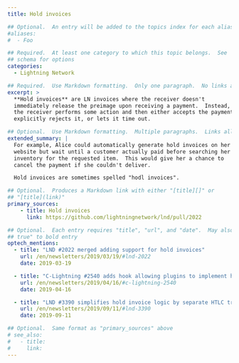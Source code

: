 ```yaml
---
title: Hold invoices

## Optional.  An entry will be added to the topics index for each alias
#aliases:
#  - Foo

## Required.  At least one category to which this topic belongs.  See
## schema for options
categories:
  - Lightning Network

## Required.  Use Markdown formatting.  Only one paragraph.  No links allowed.
excerpt: >
  **Hold invoices** are LN invoices where the receiver doesn't
  immediately release the preimage upon receiving a payment.  Instead,
  the receiver performs some action and then either accepts the payment,
  explicitly rejects it, or lets it time out.

## Optional.  Use Markdown formatting.  Multiple paragraphs.  Links allowed.
extended_summary: |
  For example, Alice could automatically generate hold invoices on her
  website but wait until a customer actually paid before searching her
  inventory for the requested item.  This would give her a chance to
  cancel the payment if she couldn't deliver.

  Hold invoices are sometimes spelled "hodl invoices".

## Optional.  Produces a Markdown link with either "[title][]" or
## "[title](link)"
primary_sources:
    - title: Hold invoices
      link: https://github.com/lightningnetwork/lnd/pull/2022

## Optional.  Each entry requires "title", "url", and "date".  May also use "feature:
## true" to bold entry
optech_mentions:
  - title: "LND #2022 merged adding support for hold invoices"
    url: /en/newsletters/2019/03/19/#lnd-2022
    date: 2019-03-19

  - title: "C-Lightning #2540 adds hook allowing plugins to implement hold invoices"
    url: /en/newsletters/2019/04/16/#c-lightning-2540
    date: 2019-04-16

  - title: "LND #3390 simplifies hold invoice logic by separate HTLC tracking"
    url: /en/newsletters/2019/09/11/#lnd-3390
    date: 2019-09-11

## Optional.  Same format as "primary_sources" above
# see_also:
#   - title:
#     link:
---
```

